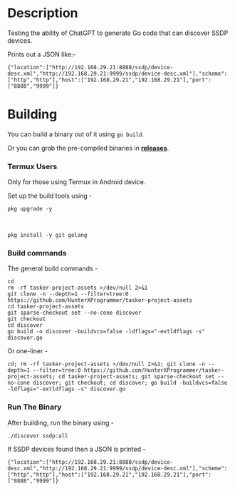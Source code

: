 # Description
Testing the ability of ChatGPT to generate Go code that can discover SSDP devices.

Prints out a JSON like:-

`{"location":["http://192.168.29.21:8888/ssdp/device-desc.xml","http://192.168.29.21:9999/ssdp/device-desc.xml"],"scheme":["http","http"],"host":["192.168.29.21","192.168.29.21"],"port":["8888","9999"]}`

# Building
You can build a binary out of it using `go build`.

Or you can grab the pre-compiled binaries in **[releases](https://github.com/HunterXProgrammer/tasker-project-assets/releases)**.

### Termux Users
Only for those using Termux in Android device.

Set up the build tools using -

    pkg upgrade -y

&nbsp;

    pkg install -y git golang

### Build commands
The general build commands -

    cd
    rm -rf tasker-project-assets >/dev/null 2>&1
    git clone -n --depth=1 --filter=tree:0 https://github.com/HunterXProgrammer/tasker-project-assets
    cd tasker-project-assets
    git sparse-checkout set --no-cone discover
    git checkout
    cd discover
    go build -o discover -buildvcs=false -ldflags="-extldflags -s" discover.go

Or one-liner -

    cd; rm -rf tasker-project-assets >/dev/null 2>&1; git clone -n --depth=1 --filter=tree:0 https://github.com/HunterXProgrammer/tasker-project-assets; cd tasker-project-assets; git sparse-checkout set --no-cone discover; git checkout; cd discover; go build -buildvcs=false -ldflags="-extldflags -s" discover.go

### Run The Binary
After building, run the binary using -

    ./discover ssdp:all

If SSDP devices found then a JSON is printed -

`{"location":["http://192.168.29.21:8888/ssdp/device-desc.xml","http://192.168.29.21:9999/ssdp/device-desc.xml"],"scheme":["http","http"],"host":["192.168.29.21","192.168.29.21"],"port":["8888","9999"]}`

